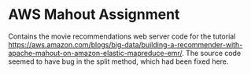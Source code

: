 # AWS Mahout Assignment

Contains the movie recommendations web server code for the tutorial https://aws.amazon.com/blogs/big-data/building-a-recommender-with-apache-mahout-on-amazon-elastic-mapreduce-emr/.
The source code seemed to have bug in the split method, which had been fixed here.
